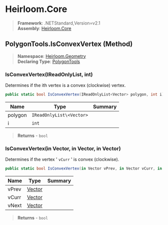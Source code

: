 # Heirloom.Core

> **Framework**: .NETStandard,Version=v2.1  
> **Assembly**: [Heirloom.Core][0]

## PolygonTools.IsConvexVertex (Method)

> **Namespace**: [Heirloom.Geometry][0]  
> **Declaring Type**: [PolygonTools][1]

### IsConvexVertex(IReadOnlyList<Vector>, int)

Determines if the ith vertex is a convex (clockwise) vertex.

```cs
public static bool IsConvexVertex(IReadOnlyList<Vector> polygon, int i)
```

| Name    | Type                     | Summary |
|---------|--------------------------|---------|
| polygon | `IReadOnlyList\<Vector>` |         |
| i       | `int`                    |         |

> **Returns** - `bool`

### IsConvexVertex(in Vector, in Vector, in Vector)

Determines if the vertex ' `vCurr` ' is convex (clockwise).

```cs
public static bool IsConvexVertex(in Vector vPrev, in Vector vCurr, in Vector vNext)
```

| Name  | Type        | Summary |
|-------|-------------|---------|
| vPrev | [Vector][2] |         |
| vCurr | [Vector][2] |         |
| vNext | [Vector][2] |         |

> **Returns** - `bool`

[0]: ../../../Heirloom.Core.md
[1]: ../PolygonTools.md
[2]: ../../Heirloom/Vector.md
